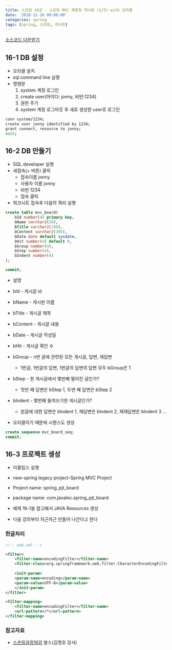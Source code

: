 ```yaml
---
title: 스프링 16강 - 스프링 MVC 계층형 게시판 (1/5) with 오라클
date: '2018-11-16 00:00:00'
categories: spring
tags: [spring, 스프링, 게시판]
---
```


<a href="http://seouliotcenter.tistory.com/80?category=663840" target="_blank">소스코드 다운받기</a>

## 16-1 DB 설정

* 오라클 설치
* sql command line 실행
* 명령문
    1. system 계정 로그인
    2. create user(아이디: jonny, 비번:1234)
    3. 권한 주기
    4. system 계정 로그아웃 후 새로 생성한 user로 로그인

```bash
conn system/1234;
create user jonny identified by 1234;
grant connect, resource to jonny;
exit;
```

## 16-2 DB 만들기

* SQL developer 실행
* 새접속(+ 버튼) 클릭
    * 접속이름 jonny
    * 사용자 이름 jonny
    * 비번 1234
    * 접속 클릭
* 워크시트 접속후 다음의 쿼리 실행

```sql
create table mvc_board(
    bId number(4) primary key,
    bName varchar2(20),
    bTitle varchar2(100),
    bContent varchar2(300),
    bDate date default sysdate,
    bHit number(4) default 0,
    bGroup number(4),
    bStep number(4),
    bIndent number(4)
);

commit;
```

* 설명

* bId - 게시글 id
* bName - 게시판 이름
* bTitle - 게시글 제목
* bContent - 게시글 내용
* bDate - 게시글 작성일
* bHit - 게시글 확인 수
* bGroup - n번 글에 관련된 모든 게시글, 답변, 재답변
    * 1번글, 1번글의 답변, 1번글의 답변의 답변 모두 bGroup은 1
* bStep - 원 게시글에서 몇번째 떨어진 글인가?
    * 첫번 째 답변은 bStep 1, 두번 째 답변은 bStep 2
* bIndent - 몇번째 들여쓰기한 게시글인가?
    * 원글에 대한 답변은 bIndent 1, 재답변은 bIndent 2, 재재답변은 bIndent 3 ...

* 오라클이기 때문에 시퀀스도 생성

```sql
create sequence mvc_board_seq;
commit;
```

## 16-3 프로젝트 생성

* 이클립스 실행
* new-spring legacy project-Spring MVC Project
* Project name: spring_pjt_board
* package name: com.javalec.spring_pjt_board

* 예제 16-1을 참고해서 JAVA Resources 생성
* 다음 강의부터 차근차근 만들어 나간다고 한다

### 한글처리

```xml
<!-- web.xml -->

<filter>
    <filter-name>encodingFilter</filter-name>
    <filter-class>org.springframework.web.filter.CharacterEncodingFilter</filter-class>
    
    <init-param>
    <param-name>encoding</param-name>
    <param-value>UTF-8</param-value>
    </init-param>
</filter>

<filter-mapping>
    <filter-name>encodingFilter</filter-name>
    <url-pattern>/*</url-pattern>
</filter-mapping>

```

### 참고자료

* <a href="http://seouliotcenter.tistory.com/80?category=663840" target="_blank">스프링과정16강</a> 블스(김명호 강사)
